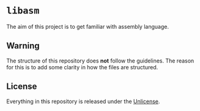 # ```libasm```
The aim of this project is to get familiar with assembly language.

## Warning
The structure of this repository does **not** follow the guidelines.
The reason for this is to add some clarity in how the files are structured.

## License
Everything in this repository is released under the [Unlicense](https://github.com/maxdesalle/42/blob/main/LICENSE).
